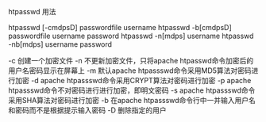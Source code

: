 
htpasswd 用法

htpasswd [-cmdpsD] passwordfile username
htpasswd -b[cmdpsD] passwordfile username password
htpasswd -n[mdps] username
htpasswd -nb[mdps] username password

-c  创建一个加密文件
-n  不更新加密文件，只将apache htpasswd命令加密后的用户名密码显示在屏幕上
-m  默认apache htpassswd命令采用MD5算法对密码进行加密
-d  apache htpassswd命令采用CRYPT算法对密码进行加密
-p  apache htpassswd命令不对密码进行进行加密，即明文密码
-s  apache htpassswd命令采用SHA算法对密码进行加密
-b  在apache htpassswd命令行中一并输入用户名和密码而不是根据提示输入密码
-D  删除指定的用户